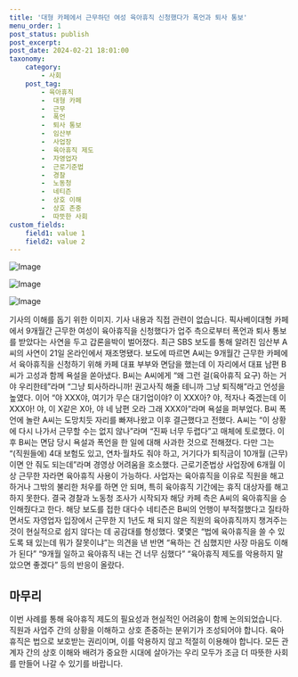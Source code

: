 ```yaml
---
title: '대형 카페에서 근무하던 여성 육아휴직 신청했다가 폭언과 퇴사 통보'
menu_order: 1
post_status: publish
post_excerpt: 
post_date: 2024-02-21 18:01:00
taxonomy:
    category:
        - 사회
    post_tag:
        - 육아휴직
        -  대형 카페
        -  근무
        -  폭언
        -  퇴사 통보
        -  임산부
        -  사업장
        -  육아휴직 제도
        -  자영업자
        -  근로기준법
        -  경찰
        -  노동청
        -  네티즌
        -  상호 이해
        -  상호 존중
        -  따뜻한 사회
custom_fields:
    field1: value 1
    field2: value 2
---
```


![Image](https://imgnews.pstatic.net/image/005/2024/02/21/2024022106551348030_1708466113_0019815955_20240221102401541.jpg?type=w647)

![Image](https://imgnews.pstatic.net/image/005/2024/02/21/2024022106570248032_1708466222_0019815955_20240221102401546.jpg?type=w647)

![Image](https://imgnews.pstatic.net/image/005/2024/02/21/2024022106571348033_1708466233_0019815955_20240221102401559.jpg?type=w647)

기사의 이해를 돕기 위한 이미지. 기사 내용과 직접 관련이 없습니다. 픽사베이대형 카페에서 9개월간 근무한 여성이 육아휴직을 신청했다가 업주 측으로부터 폭언과 퇴사 통보를 받았다는 사연을 두고 갑론을박이 벌어졌다. 최근 SBS 보도를 통해 알려진 임산부 A씨의 사연이 21일 온라인에서 재조명됐다. 보도에 따르면 A씨는 9개월간 근무한 카페에서 육아휴직을 신청하기 위해 카페 대표 부부와 면담을 했는데 이 자리에서 대표 남편 B씨가 고성과 함께 욕설을 쏟아냈다.
B씨는 A씨에게 “왜 그런 걸(육아휴직 요구) 하는 거야 우리한테”라며 “그냥 퇴사하라니까! 권고사직 해줄 테니까 그냥 퇴직해”라고 언성을 높였다. 이어 “야 XXX야, 여기가 무슨 대기업이야? 이 XXX아? 야, 적자나 죽겠는데 이 XXX아! 야, 이 X같은 X아, 야 네 남편 오라 그래 XXX아”라며 욕설을 퍼부었다. B씨 폭언에 놀란 A씨는 도망치듯 자리를 빠져나왔고 이후 결근했다고 전했다. A씨는 “이 상황에 다시 나가서 근무할 수는 없지 않나”라며 “진짜 너무 두렵다”고 매체에 토로했다.
이후 B씨는 면담 당시 욕설과 폭언을 한 일에 대해 사과한 것으로 전해졌다. 다만 그는 “(직원들에) 4대 보험도 있고, 연차·월차도 줘야 하고, 거기다가 퇴직금이 10개월 (근무)이면 안 줘도 되는데”라며 경영상 어려움을 호소했다.
근로기준법상 사업장에 6개월 이상 근무한 자라면 육아휴직 사용이 가능하다. 사업자는 육아휴직을 이유로 직원을 해고하거나 그밖의 불리한 처우를 하면 안 되며, 특히 육아휴직 기간에는 휴직 대상자를 해고하지 못한다. 결국 경찰과 노동청 조사가 시작되자 해당 카페 측은 A씨의 육아휴직을 승인해줬다고 한다.
해당 보도를 접한 대다수 네티즌은 B씨의 언행이 부적절했다고 질타하면서도 자영업자 입장에서 근무한 지 1년도 채 되지 않은 직원의 육아휴직까지 챙겨주는 것이 현실적으로 쉽지 않다는 데 공감대를 형성했다. 몇몇은 “법에 육아휴직을 쓸 수 있도록 돼 있는데 뭐가 잘못이냐”는 의견을 낸 반면 “욕하는 건 심했지만 사장 마음도 이해가 된다” “9개월 일하고 육아휴직 내는 건 너무 심했다” “육아휴직 제도를 악용하지 말았으면 좋겠다” 등의 반응이 올랐다.
## 마무리
이번 사례를 통해 육아휴직 제도의 필요성과 현실적인 어려움이 함께 논의되었습니다. 직원과 사업주 간의 상황을 이해하고 상호 존중하는 분위기가 조성되어야 합니다. 육아휴직은 법으로 보호받는 권리이며, 이를 악용하지 않고 적절히 이용해야 합니다. 모든 관계자 간의 상호 이해와 배려가 중요한 시대에 살아가는 우리 모두가 조금 더 따뜻한 사회를 만들어 나갈 수 있기를 바랍니다.
